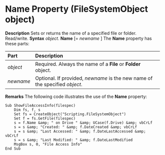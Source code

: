 
# Name Property (FileSystemObject object)



 **Description**
Sets or returns the name of a specified file or folder. Read/write.
 **Syntax**
 _object_. **Name** [= _newname_ ]
The  **Name** property has these parts:


|**Part**|**Description**|
|:-----|:-----|
| _object_|Required. Always the name of a  **File** or **Folder** object.|
| _newname_|Optional. If provided,  _newname_ is the new name of the specified _object_.|
 **Remarks**
The following code illustrates the use of the  **Name** property:



```
Sub ShowFileAccessInfo(filespec)
    Dim fs, f, s
    Set fs = CreateObject("Scripting.FileSystemObject")
    Set f = fs.GetFile(filespec)
    s = f.Name &amp; " on Drive " &amp; UCase(f.Drive) &amp; vbCrLf
    s = s &amp; "Created: " &amp; f.DateCreated &amp; vbCrLf
    s = s &amp; "Last Accessed: " &amp; f.DateLastAccessed &amp; vbCrLf
    s = s &amp; "Last Modified: " &amp; f.DateLastModified  
    MsgBox s, 0, "File Access Info"
End Sub
```

